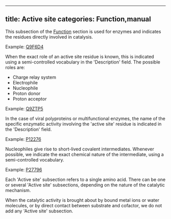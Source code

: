 
---
title: Active site
categories: Function,manual
---

This subsection of the [Function](http://www.uniprot.org/help/function%5Fsection) section is used for enzymes and indicates the residues directly involved in catalysis.

Example: [Q9F6D4](http://www.uniprot.org/uniprot/Q9F6D4#function)

When the exact role of an active site residue is known, this is indicated using a semi-controlled vocabulary in the 'Description' field. The possible roles are:

*   Charge relay system
*   Electrophile
*   Nucleophile
*   Proton donor
*   Proton acceptor

Example: [Q9ZTP5](http://www.uniprot.org/uniprot/Q9ZTP5#function)

In the case of viral polyproteins or multifunctional enzymes, the name of the specific enzymatic activity involving the 'active site' residue is indicated in the 'Description' field.  
  
Example: [P12276](http://www.uniprot.org/uniprot/P12276#function)

Nucleophiles give rise to short-lived covalent intermediates. Whenever possible, we indicate the exact chemical nature of the intermediate, using a semi-controlled vocabulary.  
  
Example: [P27796](http://www.uniprot.org/uniprot/P27796#function)

Each 'Active site' subsection refers to a single amino acid. There can be one or several 'Active site' subsections, depending on the nature of the catalytic mechanism.

When the catalytic activity is brought about by bound metal ions or water molecules, or by direct contact between substrate and cofactor, we do not add any 'Active site' subsection.
        